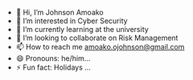 - 👋 Hi, I’m Johnson Amoako
- 👀 I’m interested in Cyber Security
- 🌱 I’m currently learning at the university
- 💞️ I’m looking to collaborate on Risk Management
- 📫 How to reach me amoako.ojohnson@gmail.com
- 😄 Pronouns: he/him...
- ⚡ Fun fact: Holidays ...

<!---
koObeng/koObeng is a ✨ special ✨ repository because its `README.md` (this file) appears on your GitHub profile.
You can click the Preview link to take a look at your changes.
--->
